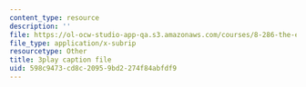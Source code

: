 ```yaml
---
content_type: resource
description: ''
file: https://ol-ocw-studio-app-qa.s3.amazonaws.com/courses/8-286-the-early-universe-fall-2013/598c9473cd8c20959bd2274f84abfdf9_RgScJ20EnW8.srt
file_type: application/x-subrip
resourcetype: Other
title: 3play caption file
uid: 598c9473-cd8c-2095-9bd2-274f84abfdf9
---
```

